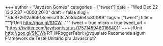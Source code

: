 
+++
author = "Jaydson Gomes"
categories = ["tweet"]
date = "Wed Dec 22 13:25:37 +0000 2010"
draft = false
slug = "7dc872612a6b918ceeca1f0c7e3dc46e0c80f9f9"
tags = ["tweet"]
title = """jfUnit http://goo.gl/S1CW..."""
tweet = true
micro = true
tweet_url = "https://twitter.com/jaydson/status/17571459480166401"
+++
jfUnit http://goo.gl/S1CWa RT @RoggerFabri: @vquaiato Recomenda algum Framework de Teste Unitário pra Javascript?
